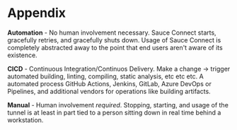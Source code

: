 # Appendix

**Automation** - No human involvement necessary. Sauce Connect starts, gracefully retries, and gracefully shuts down. Usage of Sauce Connect is completely abstracted away to the point that end users aren't aware of its existence.

**CICD** - Continuous Integration/Continuos Delivery. Make a change -> trigger automated building, linting, compiling, static analysis, etc etc etc. A automated process GitHub Actions, Jenkins, GitLab, Azure DevOps or Pipelines, and additional vendors for operations like building artifacts. 

**Manual** - Human involvement _required_. Stopping, starting, and usage of the tunnel is at least in part tied to a person sitting down in real time behind a workstation. 